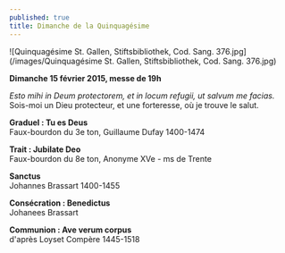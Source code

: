 ```yaml
---
published: true
title: Dimanche de la Quinquagésime
---
```


![Quinquagésime St. Gallen, Stiftsbibliothek, Cod. Sang. 376.jpg](/images/Quinquagésime St. Gallen, Stiftsbibliothek, Cod. Sang. 376.jpg)

**Dimanche 15 février 2015, messe de 19h**  

*Esto mihi in Deum protectorem, et in locum refugii, ut salvum me facias.*  
Sois-moi un Dieu protecteur, et une forteresse, où je trouve le salut.

**Graduel : Tu es Deus**  
Faux-bourdon du 3e ton, Guillaume Dufay 1400-1474

**Trait : Jubilate Deo**  
Faux-bourdon du 8e ton, Anonyme XVe - ms de Trente

**Sanctus**  
Johannes Brassart 1400-1455

**Consécration : Benedictus**  
Johanees Brassart

**Communion : Ave verum corpus**  
d'après Loyset Compère 1445-1518